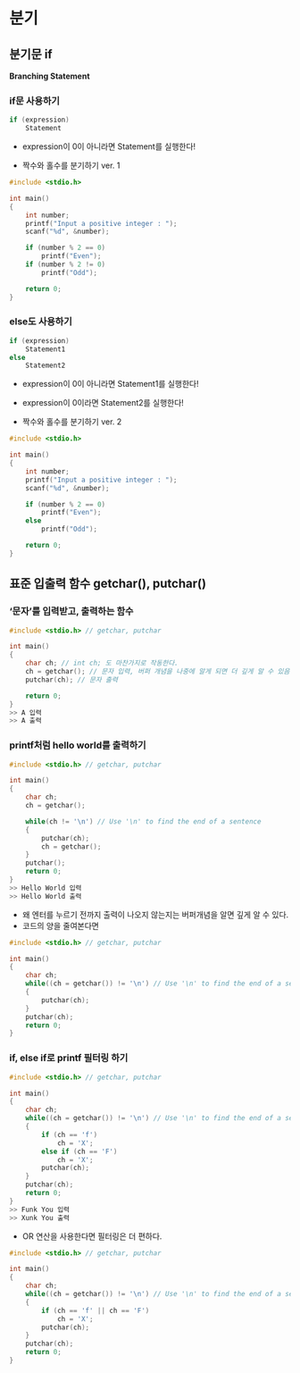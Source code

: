 # 분기

## 분기문 if

**Branching Statement**

### if문 사용하기

```c
if (expression)
	Statement
```

- expression이 0이 아니라면 Statement를 실행한다!

- 짝수와 홀수를 분기하기 ver. 1

```c
#include <stdio.h>

int main()
{
	int number;
	printf("Input a positive integer : ");
	scanf("%d", &number);

	if (number % 2 == 0)
		printf("Even");
	if (number % 2 != 0)
		printf("Odd");

	return 0;
}
```

### else도 사용하기

```c
if (expression)
	Statement1
else
	Statement2
```

- expression이 0이 아니라면 Statement1를 실행한다!
- expression이 0이라면 Statement2를 실행한다!

- 짝수와 홀수를 분기하기 ver. 2

```c
#include <stdio.h>

int main()
{
	int number;
	printf("Input a positive integer : ");
	scanf("%d", &number);

	if (number % 2 == 0)
		printf("Even");
	else
		printf("Odd");

	return 0;
}
```

## 표준 입출력 함수 getchar(), putchar()

### **‘문자’를 입력받고, 출력하는 함수**

```c
#include <stdio.h> // getchar, putchar

int main()
{
    char ch; // int ch; 도 마찬가지로 작동한다.
    ch = getchar(); // 문자 입력, 버퍼 개념을 나중에 알게 되면 더 깊게 알 수 있음
    putchar(ch); // 문자 출력

    return 0;
}
>> A 입력
>> A 출력
```

### printf처럼 hello world를 출력하기

```c
#include <stdio.h> // getchar, putchar

int main()
{
    char ch;
    ch = getchar();

    while(ch != '\n') // Use '\n' to find the end of a sentence
    {
        putchar(ch);
        ch = getchar();
    }
    putchar();
    return 0;
}
>> Hello World 입력
>> Hello World 출력
```

- 왜 엔터를 누르기 전까지 출력이 나오지 않는지는 버퍼개념을 알면 깊게 알 수 있다.
- 코드의 양을 줄여본다면

```c
#include <stdio.h> // getchar, putchar

int main()
{
    char ch;
    while((ch = getchar()) != '\n') // Use '\n' to find the end of a sentence
    {
        putchar(ch);
    }
    putchar(ch);
    return 0;
}
```

### if, else if로 printf 필터링 하기

```c
#include <stdio.h> // getchar, putchar

int main()
{
    char ch;
    while((ch = getchar()) != '\n') // Use '\n' to find the end of a sentence
    {
        if (ch == 'f')
            ch = 'X';
        else if (ch == 'F')
            ch = 'X';
        putchar(ch);
    }
    putchar(ch);
    return 0;
}
>> Funk You 입력
>> Xunk You 출력
```

- OR 연산을 사용한다면 필터링은 더 편하다.

```c
#include <stdio.h> // getchar, putchar

int main()
{
    char ch;
    while((ch = getchar()) != '\n') // Use '\n' to find the end of a sentence
    {
        if (ch == 'f' || ch == 'F')
            ch = 'X';
        putchar(ch);
    }
    putchar(ch);
    return 0;
}
```